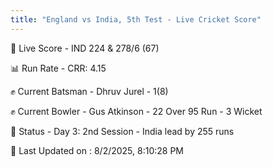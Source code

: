 ```yaml
---
title: "England vs India, 5th Test - Live Cricket Score"
---
```


🔴 Live Score - IND 224 & 278/6 (67)  

📊 Run Rate - CRR: 4.15  

✊ Current Batsman - Dhruv Jurel - 1(8)  

✊ Current Bowler - Gus Atkinson - 22 Over 95 Run - 3 Wicket  

📑 Status - Day 3: 2nd Session - India lead by 255 runs

📝 Last Updated on : 8/2/2025, 8:10:28 PM  


